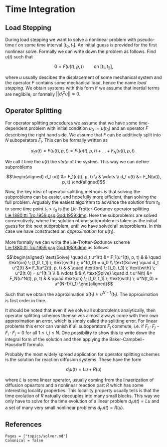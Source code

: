 # Time Integration

## Load Stepping

During load stepping we want to solve a nonlinear problem with pseudo-time $t$ on some time interval $[t_0, t_1]$. An initial guess is provided for the first nonlinear solve. Formally we can write down the problem as follows. Find $u(t)$ such that

```math
0 = F(u(t), p, t) \qquad \text{on} \; [t_1, t_2],
```

where $u$ usually descibes the displacement of some mechanical system and the operator $F$ contains some mechanical load, hence the name *load stepping*. We obtain systems with this form if we assume that inertial terms are neglibile, or formally $||d^2_tu|| \approx 0$.

## Operator Splitting

For operator splitting procedures we assume that we have some time-dependent problem with initial condition $u_0 := u(t_0)$ and an operator $F$ describing the right hand side. We assume that $F$ can be additively split into $N$ suboperators $F_i$. This can be formally written as

```math
d_t u(t) = F(u(t), p, t) = F_1(u(t), p, t) + ... + F_N(u(t), p, t) \, .
```

We call $t$ time the $u(t)$ the *state* of the system. This way we can define subproblems

```math
\begin{aligned}
    d_t u(t) &= F_1(u(t), p, t) \\
             & \vdots \\
    d_t u(t) &= F_N(u(t), p, t)
\end{aligned}
```

Now, the key idea of operator splitting methods is that solving the subproblems can be easier, and hopefully more efficient, than solving the full problem. Arguably the easiest algorithm to advance the solution from $t_0$ to some time point $t_1 > t_0$ is the Lie-Trotter-Godunov operator splitting [Lie:1880:tti,Tro:1959:psg,God:1959:dmn](@cite). Here the subproblems are solved consecutively, where the solution of one subproblem is taken as the initial guess for the next subproblem, until we have solved all subproblems. In this case we have constructed an _approximation_ for $u(t_1)$.

More formally we can write the Lie-Trotter-Godunov scheme [Lie:1880:tti,Tro:1959:psg,God:1959:dmn](@cite) as follows: 

```math
\begin{aligned}
    \text{Solve} \quad d_t u^1(t) &= F_1(u^1(t), p, t) & & \quad \text{on} \; [t_0, t_1] \; \text{with} \; u^1(t_0) = u_0 \\
    \text{Solve} \quad d_t u^2(t) &= F_1(u^2(t), p, t) & & \quad \text{on} \; [t_0, t_1] \; \text{with} \; u^2(t_0) = u^1(t_1) \\
             & \vdots & & \\
    \text{Solve} \quad d_t u^N(t) &= F_N(u^N(t), p, t) & & \quad \text{on} \; [t_0, t_1] \; \text{with} \; u^N(t_0) = u^{N-1}(t_1)
\end{aligned}
```
Such that we obtain the approximation $u(t_1) \approx u^{N-1}(t_1)$. The approximation is first order in time.

It should be noted that even if we solve all subproblems analytically, then operator splitting schemes themselves almost always come with their own approximation an error, which is simply called the splitting error. For linear problems this error can vanish if all suboperators $F_i$ commute, i.e. if $F_j \cdot F_j - F_i \cdot F_j = 0$ for all $1 \leq i,j \leq N$. One possibility to show this to write down the integral form of the solution and then applying the Baker-Campbell-Hausdorff formula.

Probably the most widely spread application for operator splitting schemes is the solution for reaction diffusion systems. These have the form

```math
d_t u(t) = Lu + R(u)
```

where $L$ is some linear operator, usually coming from the linaerization of diffusion opeartors and a nonlinear reaction part $R$ which has some interesting locality properties. This locallity property usually tells is that the time evolution of $R$ natually decouples into many small blocks. This way we only have to solve for the time evolution of a linear problem $d_t u(t) = Lu$ and a set of many very small nonlinear problems $d_t u(t) = R(u)$.

## References

```@bibliography
Pages = ["topics/solver.md"]
Canonical = false
```
